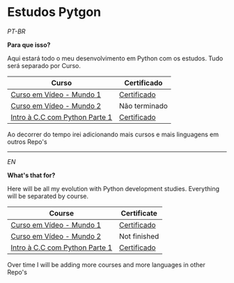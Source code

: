 # Estudos Pytgon

*PT-BR*

**Para que isso?**

Aqui estará todo o meu desenvolvimento em Python com os estudos.
Tudo será separado por Curso.

| Curso | Certificado |
| ----- | ------ |
| [Curso em Vídeo - Mundo 1](https://github.com/RcFarah/Python-Studies/tree/main/Curso%20em%20Video%20-%20Mundo%201/Exercicios) | [Certificado](https://www.cursoemvideo.com/certificates/certificado/?course_id=26338&cert-nonce=86741fedcd) |
| [Curso em Vídeo - Mundo 2](https://github.com/RcFarah/Python-Studies/tree/main/Curso%20em%20Video%20-%20Mundo%202/Exercicios) | Não terminado |
| [Intro à C.C com Python Parte 1](https://github.com/RcFarah/Python-Studies/tree/main/Coursera%2BUSP/Exerc%C3%ADcios) | [Certificado](https://coursera.org/share/b852024b67acb266789b459c9c4901ca)

Ao decorrer do tempo irei adicionando mais cursos e mais linguagens em outros Repo's


-------------------------------------------------------

*EN*

**What's that for?**

Here will be all my evolution with Python development studies.
Everything will be separated by course.

| Course | Certificate |
| ----- | ------ |
| [Curso em Vídeo - Mundo 1](https://github.com/RcFarah/Python-Studies/tree/main/Curso%20em%20Video%20-%20Mundo%201/Exercicios) | [Certificado](https://www.cursoemvideo.com/certificates/certificado/?course_id=26338&cert-nonce=86741fedcd) |
| [Curso em Vídeo - Mundo 2](https://github.com/RcFarah/Python-Studies/tree/main/Curso%20em%20Video%20-%20Mundo%202/Exercicios) | Not finished |
| [Intro à C.C com Python Parte 1](https://github.com/RcFarah/Python-Studies/tree/main/Coursera%2BUSP/Exerc%C3%ADcios) | [Certificado](https://coursera.org/share/b852024b67acb266789b459c9c4901ca)

Over time I will be adding more courses and more languages in other Repo's
